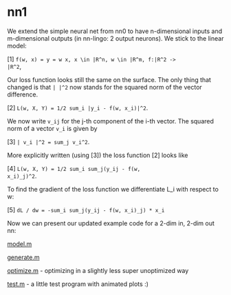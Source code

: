 # nn1

We extend the simple neural net from nn0 to have n-dimensional inputs and m-dimensional outputs (in nn-lingo: 2 output neurons). We stick to the linear model:

[1] <code>f(w, x) = y = w x, x \in |R^n, w \in |R^m, f:|R^2 -> |R^2</code>,

Our loss function looks still the same on the surface. The only thing that changed is that <code>|  |^2</code> now stands for the squared norm of the vector difference.

[2] <code>L(w, X, Y) = 1/2 sum_i |y_i - f(w, x_i)|^2</code>.

We now write <code>v_ij</code> for the j-th component of the i-th vector. The squared norm of a vector <code>v_i</code> is given by

[3] <code>| v_i |^2 = sum_j v_i^2</code>.

More explicitly written (using [3]) the loss function [2] looks like

[4] <code>L(w, X, Y) = 1/2 sum_i sum_j(y_ij - f(w, x_i)_j)^2</code>.

To find the gradient of the loss function we differentiate L_i with respect to w:

[5] <code>dL / dw = -sum_i sum_j(y_ij - f(w, x_i)_j) * x_i</code>

Now we can present our updated example code for a 2-dim in, 2-dim out nn:

[model.m](model.m) 

[generate.m](generate.m) 

[optimize.m](optimize.m) - optimizing in a slightly less super unoptimized way

[test.m](test.m) - a little test program with animated plots :)
